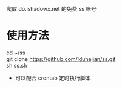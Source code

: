 爬取 do.ishadowx.net 的免费 ss 账号  
# 使用方法
cd ~/ss  
git clone https://github.com/lduhejian/ss.git  
sh ss.sh  
* 可以配合 crontab 定时执行脚本
